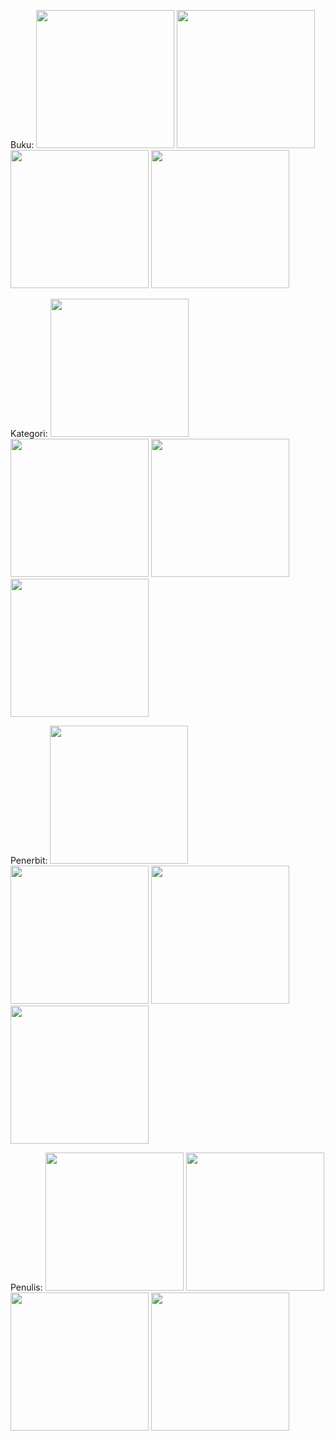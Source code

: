 Buku:
<img src="https://github.com/user-attachments/assets/30adb32b-2b8a-41f3-a8be-4d9e4d667095" width="221" />
<img src="https://github.com/user-attachments/assets/af9c378f-94b1-4ef2-b929-eac03a486190" width="221" />
<img src="https://github.com/user-attachments/assets/49a2f14b-4039-4a5a-8f12-50b936e712f6" width="221" />
<img src="https://github.com/user-attachments/assets/dc2eeaad-d1d0-4c56-b1db-a7febb61b8b7" width="221" />

Kategori:
<img src="https://github.com/user-attachments/assets/e8976b79-3d40-4a85-98ed-3384414aa1ce" width="221" />
<img src="https://github.com/user-attachments/assets/da01c6bf-4362-43f8-9448-c01d4d5d20ed" width="221" />
<img src="https://github.com/user-attachments/assets/9a863243-c5ed-414b-a0d3-95350a148872" width="221" />
<img src="https://github.com/user-attachments/assets/6a1c9c2b-e859-4254-b346-5ce2426020f5" width="221" />

Penerbit:
<img src="https://github.com/user-attachments/assets/14ade71b-a9e8-4592-9bd1-a67229157a4c" width="221" />
<img src="https://github.com/user-attachments/assets/5281854b-d6e2-4899-9259-8da31bcf1cbb" width="221" />
<img src="https://github.com/user-attachments/assets/69240955-ca58-48ad-b89d-f5fd3c4a07cf" width="221" />
<img src="https://github.com/user-attachments/assets/e5a0e2e1-e401-46b8-adc2-2596e9009bea" width="221" />

Penulis:
<img src="https://github.com/user-attachments/assets/7dd48ead-ac50-477d-a971-120d2afdf006" width="221" />
<img src="https://github.com/user-attachments/assets/e01ff715-bf83-47d8-aba1-0247959576dd" width="221" />
<img src="https://github.com/user-attachments/assets/5fa7f7c7-a9a2-40de-9af3-f32c999010d3" width="221" />
<img src="https://github.com/user-attachments/assets/bddd9267-a6de-4e9c-a8ed-17414bc2e6de" width="221" />
